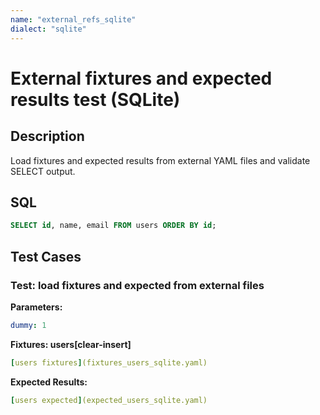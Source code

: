 ```yaml
---
name: "external_refs_sqlite"
dialect: "sqlite"
---
```


# External fixtures and expected results test (SQLite)

## Description

Load fixtures and expected results from external YAML files and validate SELECT output.

## SQL
```sql
SELECT id, name, email FROM users ORDER BY id;
```

## Test Cases

### Test: load fixtures and expected from external files

**Parameters:**
```yaml
dummy: 1
```

**Fixtures: users[clear-insert]**
```yaml
[users fixtures](fixtures_users_sqlite.yaml)
```

**Expected Results:**
```yaml
[users expected](expected_users_sqlite.yaml)
```
